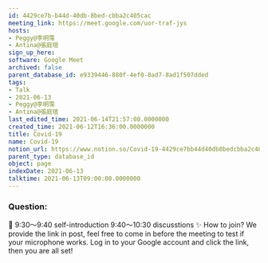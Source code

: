 ```yaml
---
id: 4429ce7b-b44d-40db-8bed-cbba2c405cac
meeting_link: https://meet.google.com/uor-traf-jys
hosts:
- Peggy@李明霈
- Antina@張庭瑄
sign_up_here: 
software: Google Meet
archived: false
parent_database_id: e9339446-880f-4ef0-8ad7-8ad1f507dded
tags:
- Talk
- 2021-06-13
- Peggy@李明霈
- Antina@張庭瑄
last_edited_time: 2021-06-14T21:57:00.0000000
created_time: 2021-06-12T16:36:00.0000000
title: Covid-19
name: Covid-19
notion_url: https://www.notion.so/Covid-19-4429ce7bb44d40db8bedcbba2c405cac
parent_type: database_id
object: page
indexDate: 2021-06-13
talktime: 2021-06-13T09:00:00.0000000
---
```


### Question:


   
   
   
   
   
📅
9:30～9:40 self-introduction
9:40～10:30 discusstions
✨
How to join?
We provide the link in post, feel free to come in before the meeting to test if your microphone works. Log in to your Google account and click the link, then you are all set!

